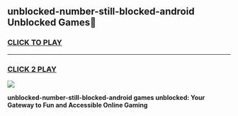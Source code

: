 
## unblocked-number-still-blocked-android Unblocked Games👋
<h3>
<a href="https://news.freeplayer.one?title=unblocked-number-still-blocked-android&ref=16F">CLICK TO PLAY</a></h3>
<hr>

<h3>
<a href="https://news.freeplayer.one?title=unblocked-number-still-blocked-android&ref=16F">CLICK 2 PLAY</a>
  
</h3>

<a href="https://news.freeplayer.one?title=unblocked-number-still-blocked-android&ref=16F/"><img src="https://clearcache.store/games.png"></a>


**unblocked-number-still-blocked-android games unblocked: Your Gateway to Fun and Accessible Online Gaming**
